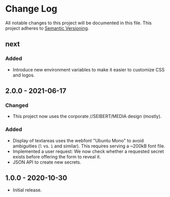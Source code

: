 # Change Log

All notable changes to this project will be documented in this file.
This project adheres to [Semantic Versioning](http://semver.org/).

## next

### Added

-   Introduce new environment variables to make it easier to customize
    CSS and logos.

## 2.0.0 - 2021-06-17

### Changed

-   This project now uses the corporate //SEIBERT/MEDIA design (mostly).

### Added

-   Display of textareas uses the webfont "Ubuntu Mono" to avoid
    ambiguities (`l` vs. `1` and similar). This requires serving a
    ~200kB font file.
-   Implemented a user request: We now check whether a requested secret
    exists before offering the form to reveal it.
-   JSON API to create new secrets.

## 1.0.0 - 2020-10-30

-   Initial release.
